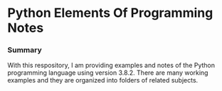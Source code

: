 # Python Elements Of Programming Notes


### Summary
With this respository, I am providing examples and notes of the Python programming language using version 3.8.2. There are many working examples and they are organized into folders of related subjects.
